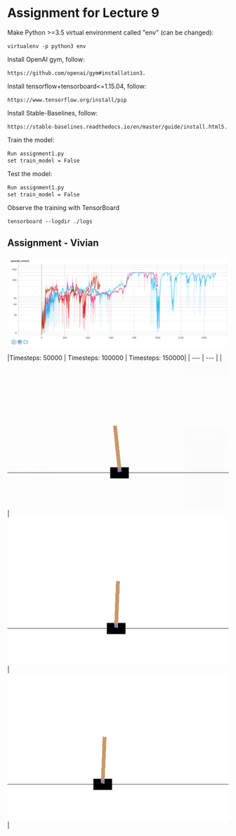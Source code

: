 # Assignment for Lecture 9
Make Python >=3.5 virtual environment called "env" (can be changed):
```
virtualenv -p python3 env
```

Install OpenAI gym, follow:
```
https://github.com/openai/gym#installation3.
```

Install tensorflow+tensorboard<=1.15.04, follow:
```
https://www.tensorflow.org/install/pip
```

Install Stable-Baselines, follow:
```
https://stable-baselines.readthedocs.io/en/master/guide/install.html5.
```

Train the model:
```
Run assignment1.py
set train_model = False
```

Test the model:
```
Run assignment1.py 
set train_model = False
```

Observe the training with TensorBoard
```
tensorboard --logdir ./logs
```

## Assignment - Vivian

![](gifs/dqn_graph.png)


|Timesteps: 50000    | Timesteps: 100000    | Timesteps: 150000|
| --- | --- |
|![](gifs/50000.gif) | ![](gifs/100000.gif) | ![](gifs/150000.gif)|




